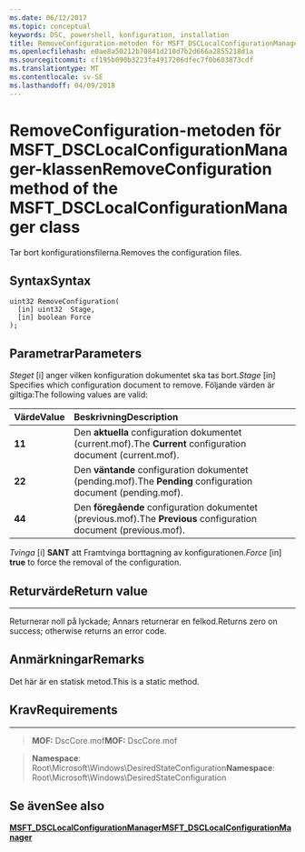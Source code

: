 ```yaml
---
ms.date: 06/12/2017
ms.topic: conceptual
keywords: DSC, powershell, konfiguration, installation
title: RemoveConfiguration-metoden för MSFT_DSCLocalConfigurationManager-klassen
ms.openlocfilehash: e0ae8a50212b70841d210d7b2d666a2855218d1a
ms.sourcegitcommit: cf195b090b3223fa4917206dfec7f0b603873cdf
ms.translationtype: MT
ms.contentlocale: sv-SE
ms.lasthandoff: 04/09/2018
---
```

# <a name="removeconfiguration-method-of-the-msftdsclocalconfigurationmanager-class"></a><span data-ttu-id="79dd2-103">RemoveConfiguration-metoden för MSFT_DSCLocalConfigurationManager-klassen</span><span class="sxs-lookup"><span data-stu-id="79dd2-103">RemoveConfiguration method of the MSFT_DSCLocalConfigurationManager class</span></span>

<span data-ttu-id="79dd2-104">Tar bort konfigurationsfilerna.</span><span class="sxs-lookup"><span data-stu-id="79dd2-104">Removes the configuration files.</span></span>

<a name="syntax"></a><span data-ttu-id="79dd2-105">Syntax</span><span class="sxs-lookup"><span data-stu-id="79dd2-105">Syntax</span></span>
------

```mof
uint32 RemoveConfiguration(
  [in] uint32  Stage,
  [in] boolean Force
);
```

<a name="parameters"></a><span data-ttu-id="79dd2-106">Parametrar</span><span class="sxs-lookup"><span data-stu-id="79dd2-106">Parameters</span></span>
----------

<span data-ttu-id="79dd2-107">*Steget* \[i\] anger vilken konfiguration dokumentet ska tas bort.</span><span class="sxs-lookup"><span data-stu-id="79dd2-107">*Stage* \[in\] Specifies which configuration document to remove.</span></span> <span data-ttu-id="79dd2-108">Följande värden är giltiga:</span><span class="sxs-lookup"><span data-stu-id="79dd2-108">The following values are valid:</span></span>

|<span data-ttu-id="79dd2-109">Värde</span><span class="sxs-lookup"><span data-stu-id="79dd2-109">Value</span></span> |<span data-ttu-id="79dd2-110">Beskrivning</span><span class="sxs-lookup"><span data-stu-id="79dd2-110">Description</span></span> |
|:--- |:---|
|<span data-ttu-id="79dd2-111">**1**</span><span class="sxs-lookup"><span data-stu-id="79dd2-111">**1**</span></span> | <span data-ttu-id="79dd2-112">Den **aktuella** configuration dokumentet (current.mof).</span><span class="sxs-lookup"><span data-stu-id="79dd2-112">The **Current** configuration document (current.mof).</span></span> |
|<span data-ttu-id="79dd2-113">**2**</span><span class="sxs-lookup"><span data-stu-id="79dd2-113">**2**</span></span> | <span data-ttu-id="79dd2-114">Den **väntande** configuration dokumentet (pending.mof).</span><span class="sxs-lookup"><span data-stu-id="79dd2-114">The **Pending** configuration document (pending.mof).</span></span>  |
|<span data-ttu-id="79dd2-115">**4**</span><span class="sxs-lookup"><span data-stu-id="79dd2-115">**4**</span></span> | <span data-ttu-id="79dd2-116">Den **föregående** configuration dokumentet (previous.mof).</span><span class="sxs-lookup"><span data-stu-id="79dd2-116">The **Previous** configuration document (previous.mof).</span></span> |

<span data-ttu-id="79dd2-117">*Tvinga* \[i\] **SANT** att Framtvinga borttagning av konfigurationen.</span><span class="sxs-lookup"><span data-stu-id="79dd2-117">*Force* \[in\] **true** to force the removal of the configuration.</span></span>

## <a name="return-value"></a><span data-ttu-id="79dd2-118">Returvärde</span><span class="sxs-lookup"><span data-stu-id="79dd2-118">Return value</span></span>
------------

<span data-ttu-id="79dd2-119">Returnerar noll på lyckade; Annars returnerar en felkod.</span><span class="sxs-lookup"><span data-stu-id="79dd2-119">Returns zero on success; otherwise returns an error code.</span></span>

## <a name="remarks"></a><span data-ttu-id="79dd2-120">Anmärkningar</span><span class="sxs-lookup"><span data-stu-id="79dd2-120">Remarks</span></span>

<span data-ttu-id="79dd2-121">Det här är en statisk metod.</span><span class="sxs-lookup"><span data-stu-id="79dd2-121">This is a static method.</span></span>

## <a name="requirements"></a><span data-ttu-id="79dd2-122">Krav</span><span class="sxs-lookup"><span data-stu-id="79dd2-122">Requirements</span></span>
------------
><span data-ttu-id="79dd2-123">**MOF:** DscCore.mof</span><span class="sxs-lookup"><span data-stu-id="79dd2-123">**MOF:** DscCore.mof</span></span>

><span data-ttu-id="79dd2-124">**Namespace**: Root\Microsoft\Windows\DesiredStateConfiguration</span><span class="sxs-lookup"><span data-stu-id="79dd2-124">**Namespace**: Root\Microsoft\Windows\DesiredStateConfiguration</span></span>


## <a name="see-also"></a><span data-ttu-id="79dd2-125">Se även</span><span class="sxs-lookup"><span data-stu-id="79dd2-125">See also</span></span>


[<span data-ttu-id="79dd2-126">**MSFT_DSCLocalConfigurationManager**</span><span class="sxs-lookup"><span data-stu-id="79dd2-126">**MSFT_DSCLocalConfigurationManager**</span></span>](msft-dsclocalconfigurationmanager.md)